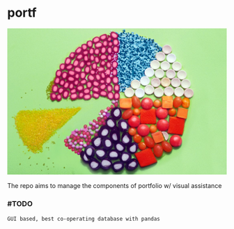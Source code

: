 # portf
![png](assets/teaser.jpg)

The repo aims to manage the components of portfolio w/ visual assistance

### #TODO
    GUI based, best co-operating database with pandas 
